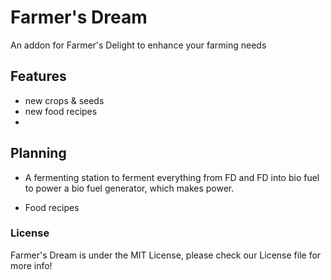 # Farmer's Dream
An addon for Farmer's Delight to enhance your farming needs 

## Features
* new crops & seeds
* new food recipes
* 

## Planning
* A fermenting station to ferment everything from FD and FD into bio fuel to power a bio fuel generator, which makes power. 

* Food recipes
### License

Farmer's Dream is under the MIT License, please check our License file for more info!